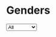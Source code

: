 # Genders

<select class="chartSelect" chart-id="gendersbygenre">
    <option value="data/genders.json">All</option>
    <option value="data/gendersDance.json">Dance</option>
    <option value="data/gendersElectronic.json">Electronic</option>
    <option value="data/gendersHipHop.json">Hip Hop</option>
    <option value="data/gendersIndie.json">Indie</option>
    <option value="data/gendersMetal.json">Metal</option>
    <option value="data/gendersPop.json">Pop</option>
    <option value="data/gendersPunk.json">Punk</option>
    <option value="data/gendersRock.json">Rock</option>
    <option value="data/gendersRoots.json">Roots</option>
</select>
<div
    id="gendersbygenre"
    class="chart"
    chart-type="pie"
    data="data/genders.json"></div>